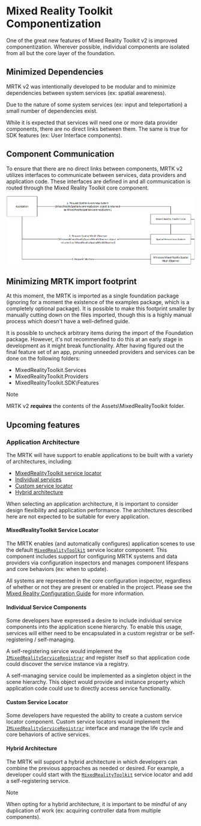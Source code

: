 # Mixed Reality Toolkit Componentization

One of the great new features of Mixed Reality Toolkit v2 is improved componentization. Wherever possible, individual components are isolated from all but the core layer of the foundation.

## Minimized Dependencies

MRTK v2 was intentionally developed to be modular and to minimize dependencies between system services 
(ex: spatial awareness).

Due to the nature of some system services (ex: input and teleportation) a small number of dependencies exist.

While it is expected that services will need one or more data provider components, there are no direct links 
between them. The same is true for SDK features (ex: User Interface components).

## Component Communication

To ensure that there are no direct links between components, MRTK v2 utilizes interfaces to communicate between 
services, data providers and application code. These interfaces are defined in and all communication is routed 
through the Mixed Reality Toolkit core component.

![Using the spatial awareness system via interfaces](../../Documentation/Images/Packaging/AccessingViaInterfaces.png)

## Minimizing MRTK import footprint

At this moment, the MRTK is imported as a single foundation package (ignoring for a moment the existence of the examples package, which is a completely optional package). It is possible to make this footprint smaller by manually cutting down on the files imported, though this is a highly manual process which doesn't have a well-defined guide.

It is possible to uncheck arbitrary items during the import of the Foundation package. However, it's not recommended to do this at an early stage in development as it might break functionality. After having figured out the final feature set of an app, pruning unneeded providers and services can be done on the following folders:

- MixedRealityToolkit.Services
- MixedRealityToolkit.Providers
- MixedRealityToolkit.SDK\Features

> [!NOTE]
> MRTK v2 **_requires_** the contents of the Assets\MixedRealityToolkit folder.

## Upcoming features

### Application Architecture

The MRTK will have support to enable applications to be built with a variety of architectures, including:

- [MixedRealityToolkit service locator](#mixedrealitytoolkit-service-locator)
- [Individual services](#individual-service-components)
- [Custom service locator](#custom-service-locator)
- [Hybrid architecture](#hybrid-architecture)

When selecting an application architecture, it is important to consider design flexibility and application performance. The architectures described here are not expected to be suitable for every application.

#### MixedRealityToolkit Service Locator

The MRTK enables (and automatically configures) application scenes to use the default [`MixedRealityToolkit`](xref:Microsoft.MixedReality.Toolkit.MixedRealityToolkit) service locator component. This component includes support for configuring MRTK systems and data providers via configuration inspectors and manages component lifespans and core behaviors (ex: when to update).

All systems are represented in the core configuration inspector, regardless of whether or not they are present or enabled in the project. Please see the [Mixed Reality Configuration Guide](../MixedRealityConfigurationGuide.md) for more
information.

#### Individual Service Components

Some developers have expressed a desire to include individual service components into the application scene hierarchy. To enable this usage, services will either need to be encapsulated in a custom registrar or be self-registering / self-managing.

A self-registering service would implement the [`IMixedRealityServiceRegistrar`](xref:Microsoft.MixedReality.Toolkit.IMixedRealityServiceRegistrar) and register itself so that application code could discover the service instance via a registry.

A self-managing service could be implemented as a singleton object in the scene hierarchy. This object would provide
and instance property which application code could use to directly access service functionality.

#### Custom Service Locator

Some developers have requested the ability to create a custom service locator component. Custom service locators would implement the [`IMixedRealityServiceRegistrar`](xref:Microsoft.MixedReality.Toolkit.IMixedRealityServiceRegistrar) interface and manage the life cycle and core behaviors of active services.

#### Hybrid Architecture

The MRTK will support a hybrid architecture in which developers can combine the previous approaches as needed or desired. For example, a developer could start with the [`MixedRealityToolkit`](xref:Microsoft.MixedReality.Toolkit.MixedRealityToolkit) service locator and add a self-registering
service.

> [!NOTE]
> When opting for a hybrid architecture, it is important to be mindful of any duplication of work (ex: acquiring controller data from multiple components).
